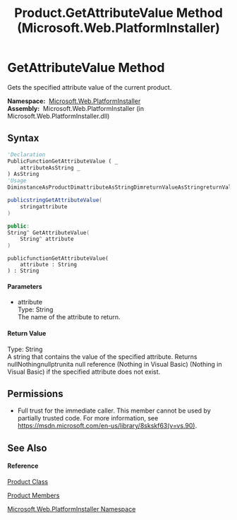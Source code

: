 ﻿---
title: Product.GetAttributeValue Method  (Microsoft.Web.PlatformInstaller)
TOCTitle: GetAttributeValue Method
ms:assetid: M:Microsoft.Web.PlatformInstaller.Product.GetAttributeValue(System.String)
ms:mtpsurl: https://msdn.microsoft.com/en-us/library/microsoft.web.platforminstaller.product.getattributevalue(v=VS.90)
ms:contentKeyID: 22049720
ms.date: 05/02/2012
mtps_version: v=VS.90
f1_keywords:
- Microsoft.Web.PlatformInstaller.Product.GetAttributeValue
dev_langs:
- CSharp
- JScript
- VB
- c++
api_location:
- Microsoft.Web.PlatformInstaller.dll
api_name:
- Microsoft.Web.PlatformInstaller.Product.GetAttributeValue
api_type:
- Managed
topic_type:
- apiref
- kbSyntax
product_family_name: VS
ROBOTS: INDEX,FOLLOW
---

# GetAttributeValue Method

Gets the specified attribute value of the current product.

**Namespace:**  [Microsoft.Web.PlatformInstaller](microsoft-web-platforminstaller-namespace.md)  
**Assembly:**  Microsoft.Web.PlatformInstaller (in Microsoft.Web.PlatformInstaller.dll)

## Syntax

``` vb
'Declaration
PublicFunctionGetAttributeValue ( _
    attributeAsString _
) AsString
'Usage
DiminstanceAsProductDimattributeAsStringDimreturnValueAsStringreturnValue = instance.GetAttributeValue(attribute)
```

``` csharp
publicstringGetAttributeValue(
    stringattribute
)
```

``` c++
public:
String^ GetAttributeValue(
    String^ attribute
)
```

``` jscript
publicfunctionGetAttributeValue(
    attribute : String
) : String
```

#### Parameters

  - attribute  
    Type: String  
    The name of the attribute to return.  

#### Return Value

Type: String  
A string that contains the value of the specified attribute. Returns nullNothingnullptrunita null reference (Nothing in Visual Basic) (Nothing in Visual Basic) if the specified attribute does not exist.  

## Permissions

  - Full trust for the immediate caller. This member cannot be used by partially trusted code. For more information, see <https://msdn.microsoft.com/en-us/library/8skskf63(v=vs.90)>.

## See Also

#### Reference

[Product Class](product-class-microsoft-web-platforminstaller.md)

[Product Members](product-members-microsoft-web-platforminstaller.md)

[Microsoft.Web.PlatformInstaller Namespace](microsoft-web-platforminstaller-namespace.md)

